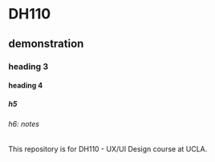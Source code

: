 # DH110

## demonstration 

### heading 3

#### heading 4

##### h5

###### h6: notes
This repository is for DH110 - UX/UI Design course at UCLA.

